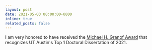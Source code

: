 ```yaml
---
layout: post
date: 2021-05-03 00:00:00-0000
inline: true
related_posts: false
---
```


I am very honored to have received the [Michael H. Granof Award](https://gradschool.utexas.edu/news/graduate-school-announces-2021-award-winners) that recognizes UT Austin's Top 1 Doctoral Dissertation of 2021.
